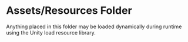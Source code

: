 # Assets/Resources Folder
Anything placed in this folder may be loaded dynamically during runtime using the Unity load resource library.
